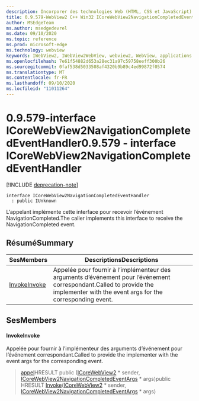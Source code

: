 ```yaml
---
description: Incorporer des technologies Web (HTML, CSS et JavaScript) dans vos applications natives avec le contrôle Microsoft Edge WebView2
title: 0.9.579-WebView2 C++ Win32 ICoreWebView2NavigationCompletedEventHandler
author: MSEdgeTeam
ms.author: msedgedevrel
ms.date: 09/10/2020
ms.topic: reference
ms.prod: microsoft-edge
ms.technology: webview
keywords: IWebView2, IWebView2WebView, webview2, WebView, applications Win32, Win32, Edge, ICoreWebView2, ICoreWebView2Controller, contrôle de navigateur, html Edge, ICoreWebView2NavigationCompletedEventHandler
ms.openlocfilehash: 7e61f54882d653a28ec31a97c59758eeff300b26
ms.sourcegitcommit: 0faf538d5033508af4320b9b89c4ed99872f0574
ms.translationtype: MT
ms.contentlocale: fr-FR
ms.lasthandoff: 09/10/2020
ms.locfileid: "11011264"
---
```

# <span data-ttu-id="6b12d-104">0.9.579-interface ICoreWebView2NavigationCompletedEventHandler</span><span class="sxs-lookup"><span data-stu-id="6b12d-104">0.9.579 - interface ICoreWebView2NavigationCompletedEventHandler</span></span> 

[!INCLUDE [deprecation-note](../../includes/deprecation-note.md)]

```
interface ICoreWebView2NavigationCompletedEventHandler
  : public IUnknown
```

<span data-ttu-id="6b12d-105">L’appelant implémente cette interface pour recevoir l’événement NavigationCompleted.</span><span class="sxs-lookup"><span data-stu-id="6b12d-105">The caller implements this interface to receive the NavigationCompleted event.</span></span>

## <span data-ttu-id="6b12d-106">Résumé</span><span class="sxs-lookup"><span data-stu-id="6b12d-106">Summary</span></span>

 <span data-ttu-id="6b12d-107">Ses</span><span class="sxs-lookup"><span data-stu-id="6b12d-107">Members</span></span>                        | <span data-ttu-id="6b12d-108">Descriptions</span><span class="sxs-lookup"><span data-stu-id="6b12d-108">Descriptions</span></span>
--------------------------------|---------------------------------------------
[<span data-ttu-id="6b12d-109">Invoke</span><span class="sxs-lookup"><span data-stu-id="6b12d-109">Invoke</span></span>](#invoke) | <span data-ttu-id="6b12d-110">Appelée pour fournir à l’implémenteur des arguments d’événement pour l’événement correspondant.</span><span class="sxs-lookup"><span data-stu-id="6b12d-110">Called to provide the implementer with the event args for the corresponding event.</span></span>

## <span data-ttu-id="6b12d-111">Ses</span><span class="sxs-lookup"><span data-stu-id="6b12d-111">Members</span></span>

#### <span data-ttu-id="6b12d-112">Invoke</span><span class="sxs-lookup"><span data-stu-id="6b12d-112">Invoke</span></span> 

<span data-ttu-id="6b12d-113">Appelée pour fournir à l’implémenteur des arguments d’événement pour l’événement correspondant.</span><span class="sxs-lookup"><span data-stu-id="6b12d-113">Called to provide the implementer with the event args for the corresponding event.</span></span>

> <span data-ttu-id="6b12d-114">[appel](#invoke)HRESULT public ([ICoreWebView2](icorewebview2.md) \* sender, [ICoreWebView2NavigationCompletedEventArgs](icorewebview2navigationcompletedeventargs.md) \* args)</span><span class="sxs-lookup"><span data-stu-id="6b12d-114">public HRESULT [Invoke](#invoke)([ICoreWebView2](icorewebview2.md) \* sender, [ICoreWebView2NavigationCompletedEventArgs](icorewebview2navigationcompletedeventargs.md) \* args)</span></span>


